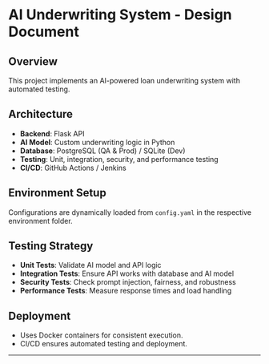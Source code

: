 # AI Underwriting System - Design Document

## Overview
This project implements an AI-powered loan underwriting system with automated testing.

## Architecture
- **Backend**: Flask API
- **AI Model**: Custom underwriting logic in Python
- **Database**: PostgreSQL (QA & Prod) / SQLite (Dev)
- **Testing**: Unit, integration, security, and performance testing
- **CI/CD**: GitHub Actions / Jenkins

## Environment Setup
Configurations are dynamically loaded from `config.yaml` in the respective environment folder.

## Testing Strategy
- **Unit Tests**: Validate AI model and API logic
- **Integration Tests**: Ensure API works with database and AI model
- **Security Tests**: Check prompt injection, fairness, and robustness
- **Performance Tests**: Measure response times and load handling

## Deployment
- Uses Docker containers for consistent execution.
- CI/CD ensures automated testing and deployment.

---
